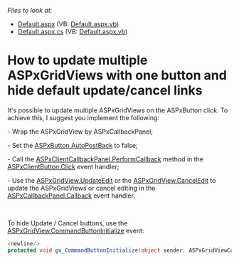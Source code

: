 <!-- default file list -->
*Files to look at*:

* [Default.aspx](./CS/WebSite/Default.aspx) (VB: [Default.aspx.vb](./VB/WebSite/Default.aspx.vb))
* [Default.aspx.cs](./CS/WebSite/Default.aspx.cs) (VB: [Default.aspx.vb](./VB/WebSite/Default.aspx.vb))
<!-- default file list end -->
# How to update multiple ASPxGridViews with one button and hide default update/cancel links


<p>It's possible to update multiple ASPxGridViews on the ASPxButton click. To achieve this, I suggest you implement the following:</p><p>- Wrap the ASPxGridView by ASPxCallbackPanel;</p><p>- Set the <a href="http://documentation.devexpress.com/#AspNet/DevExpressWebASPxEditorsASPxButton_AutoPostBacktopic">ASPxButton.AutoPostBack</a> to false;</p><p>- Call the <a href="http://documentation.devexpress.com/#AspNet/DevExpressWebASPxCallbackPanelScriptsASPxClientCallbackPanel_PerformCallbacktopic">ASPxClientCallbackPanel.PerformCallback</a> method in the <a href="http://documentation.devexpress.com/#AspNet/DevExpressWebASPxEditorsScriptsASPxClientButton_Clicktopic">ASPxClientButton.Click</a> event handler;</p><p>- Use the <a href="http://documentation.devexpress.com/#AspNet/DevExpressWebASPxGridViewASPxGridView_UpdateEdittopic">ASPxGridView.UpdateEdit</a> or the <a href="http://documentation.devexpress.com/#AspNet/DevExpressWebASPxGridViewASPxGridView_CancelEdittopic">ASPxGridView.CancelEdit</a> to update the ASPxGridViews or cancel editing in the <a href="http://documentation.devexpress.com/#AspNet/DevExpressWebASPxCallbackPanelASPxCallbackPanel_Callbacktopic">ASPxCallbackPanel.Callback</a> event handler.</p><br />
<p>To hide Update / Cancel buttons, use the <a href="http://documentation.devexpress.com/#AspNet/DevExpressWebASPxGridViewASPxGridView_CommandButtonInitializetopic">ASPxGridView.CommandButtonInitialize</a> event:</p>

```cs
<newline/>
protected void gv_CommandButtonInitialize(object sender, ASPxGridViewCommandButtonEventArgs e) {</para><para>   if (e.ButtonType == ColumnCommandButtonType.Update || e.ButtonType == ColumnCommandButtonType.Cancel)</para><para>       e.Visible = false;</para><para>}
```



<br/>


